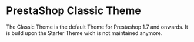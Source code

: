 # PrestaShop Classic Theme

The Classic Theme is the default Theme for Prestashop 1.7 and onwards.
It is build upon the Starter Theme wich is not maintained anymore.
